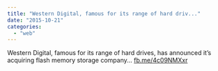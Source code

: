 ```yaml
---
title: "Western Digital, famous for its range of hard driv..."
date: "2015-10-21"
categories: 
  - "web"
---
```


Western Digital, famous for its range of hard drives, has announced it’s acquiring flash memory storage company... [fb.me/4c09NMXxr](http://fb.me/4c09NMXxr)
